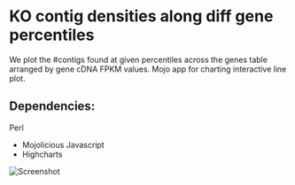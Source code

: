 KO contig densities along diff gene percentiles
====

We plot the #contigs found at given percentiles across the genes table arranged by gene cDNA FPKM values.
Mojo app for charting interactive line plot.

## Dependencies:

Perl
* Mojolicious
Javascript
* Highcharts

![Screenshot](“assets/screenshot.jpg”)
